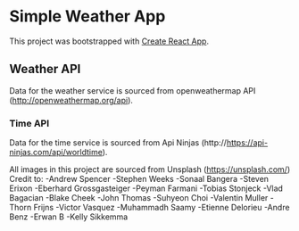 # Simple Weather App

This project was bootstrapped with [Create React App](https://github.com/facebook/create-react-app).

## Weather API
Data for the weather service is sourced from openweathermap API (http://openweathermap.org/api).

### Time API
Data for the time service is sourced from Api Ninjas (http://https://api-ninjas.com/api/worldtime).


All images in this project are sourced from Unsplash (https://unsplash.com/) Credit to:
-Andrew Spencer
-Stephen Weeks
-Sonaal Bangera
-Steven Erixon
-Eberhard Grossgasteiger
-Peyman Farmani
-Tobias Stonjeck
-Vlad Bagacian
-Blake Cheek
-John Thomas
-Suhyeon Choi
-Valentin Muller
-Thorn Frijns
-Victor Vasquez
-Muhammadh Saamy
-Etienne Delorieu
-Andre Benz
-Erwan B
-Kelly Sikkemma
